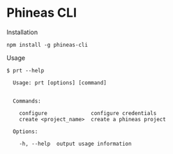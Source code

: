 # Phineas CLI

Installation
```
npm install -g phineas-cli
```

Usage
```
$ prt --help

  Usage: prt [options] [command]


  Commands:

    configure              configure credentials
    create <project_name>  create a phineas project

  Options:

    -h, --help  output usage information

```
